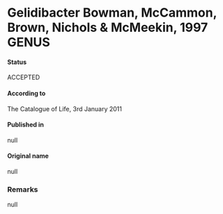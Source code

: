 Gelidibacter Bowman, McCammon, Brown, Nichols & McMeekin, 1997 GENUS
=======

#### Status
ACCEPTED

#### According to
The Catalogue of Life, 3rd January 2011

#### Published in
null

#### Original name
null

### Remarks
null